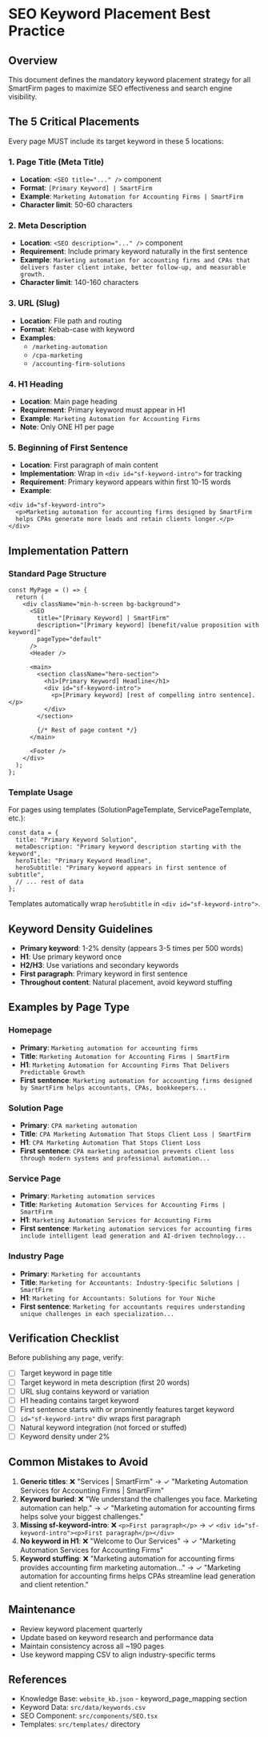 # SEO Keyword Placement Best Practice

## Overview
This document defines the mandatory keyword placement strategy for all SmartFirm pages to maximize SEO effectiveness and search engine visibility.

## The 5 Critical Placements

Every page MUST include its target keyword in these 5 locations:

### 1. Page Title (Meta Title)
- **Location**: `<SEO title="..." />` component
- **Format**: `[Primary Keyword] | SmartFirm`
- **Example**: `Marketing Automation for Accounting Firms | SmartFirm`
- **Character limit**: 50-60 characters

### 2. Meta Description
- **Location**: `<SEO description="..." />` component
- **Requirement**: Include primary keyword naturally in the first sentence
- **Example**: `Marketing automation for accounting firms and CPAs that delivers faster client intake, better follow-up, and measurable growth.`
- **Character limit**: 140-160 characters

### 3. URL (Slug)
- **Location**: File path and routing
- **Format**: Kebab-case with keyword
- **Examples**: 
  - `/marketing-automation`
  - `/cpa-marketing`
  - `/accounting-firm-solutions`

### 4. H1 Heading
- **Location**: Main page heading
- **Requirement**: Primary keyword must appear in H1
- **Example**: `Marketing Automation for Accounting Firms`
- **Note**: Only ONE H1 per page

### 5. Beginning of First Sentence
- **Location**: First paragraph of main content
- **Implementation**: Wrap in `<div id="sf-keyword-intro">` for tracking
- **Requirement**: Primary keyword appears within first 10-15 words
- **Example**: 
```tsx
<div id="sf-keyword-intro">
  <p>Marketing automation for accounting firms designed by SmartFirm 
  helps CPAs generate more leads and retain clients longer.</p>
</div>
```

## Implementation Pattern

### Standard Page Structure
```tsx
const MyPage = () => {
  return (
    <div className="min-h-screen bg-background">
      <SEO 
        title="[Primary Keyword] | SmartFirm"
        description="[Primary keyword] [benefit/value proposition with keyword]"
        pageType="default"
      />
      <Header />
      
      <main>
        <section className="hero-section">
          <h1>[Primary Keyword] Headline</h1>
          <div id="sf-keyword-intro">
            <p>[Primary keyword] [rest of compelling intro sentence].</p>
          </div>
        </section>
        
        {/* Rest of page content */}
      </main>
      
      <Footer />
    </div>
  );
};
```

### Template Usage
For pages using templates (SolutionPageTemplate, ServicePageTemplate, etc.):

```tsx
const data = {
  title: "Primary Keyword Solution",
  metaDescription: "Primary keyword description starting with the keyword",
  heroTitle: "Primary Keyword Headline",
  heroSubtitle: "Primary keyword appears in first sentence of subtitle",
  // ... rest of data
};
```

Templates automatically wrap `heroSubtitle` in `<div id="sf-keyword-intro">`.

## Keyword Density Guidelines

- **Primary keyword**: 1-2% density (appears 3-5 times per 500 words)
- **H1**: Use primary keyword once
- **H2/H3**: Use variations and secondary keywords
- **First paragraph**: Primary keyword in first sentence
- **Throughout content**: Natural placement, avoid keyword stuffing

## Examples by Page Type

### Homepage
- **Primary**: `Marketing automation for accounting firms`
- **Title**: `Marketing Automation for Accounting Firms | SmartFirm`
- **H1**: `Marketing Automation for Accounting Firms That Delivers Predictable Growth`
- **First sentence**: `Marketing automation for accounting firms designed by SmartFirm helps accountants, CPAs, bookkeepers...`

### Solution Page
- **Primary**: `CPA marketing automation`
- **Title**: `CPA Marketing Automation That Stops Client Loss | SmartFirm`
- **H1**: `CPA Marketing Automation That Stops Client Loss`
- **First sentence**: `CPA marketing automation prevents client loss through modern systems and professional automation...`

### Service Page
- **Primary**: `Marketing automation services`
- **Title**: `Marketing Automation Services for Accounting Firms | SmartFirm`
- **H1**: `Marketing Automation Services for Accounting Firms`
- **First sentence**: `Marketing automation services for accounting firms include intelligent lead generation and AI-driven technology...`

### Industry Page
- **Primary**: `Marketing for accountants`
- **Title**: `Marketing for Accountants: Industry-Specific Solutions | SmartFirm`
- **H1**: `Marketing for Accountants: Solutions for Your Niche`
- **First sentence**: `Marketing for accountants requires understanding unique challenges in each specialization...`

## Verification Checklist

Before publishing any page, verify:

- [ ] Target keyword in page title
- [ ] Target keyword in meta description (first 20 words)
- [ ] URL slug contains keyword or variation
- [ ] H1 heading contains target keyword
- [ ] First sentence starts with or prominently features target keyword
- [ ] `id="sf-keyword-intro"` div wraps first paragraph
- [ ] Natural keyword integration (not forced or stuffed)
- [ ] Keyword density under 2%

## Common Mistakes to Avoid

1. **Generic titles**: ❌ "Services | SmartFirm" → ✓ "Marketing Automation Services for Accounting Firms | SmartFirm"
2. **Keyword buried**: ❌ "We understand the challenges you face. Marketing automation can help." → ✓ "Marketing automation for accounting firms helps solve your biggest challenges."
3. **Missing sf-keyword-intro**: ❌ `<p>First paragraph</p>` → ✓ `<div id="sf-keyword-intro"><p>First paragraph</p></div>`
4. **No keyword in H1**: ❌ "Welcome to Our Services" → ✓ "Marketing Automation Services for Accounting Firms"
5. **Keyword stuffing**: ❌ "Marketing automation for accounting firms provides accounting firm marketing automation..." → ✓ "Marketing automation for accounting firms helps CPAs streamline lead generation and client retention."

## Maintenance

- Review keyword placement quarterly
- Update based on keyword research and performance data
- Maintain consistency across all ~190 pages
- Use keyword mapping CSV to align industry-specific terms

## References

- Knowledge Base: `website_kb.json` - keyword_page_mapping section
- Keyword Data: `src/data/keywords.csv`
- SEO Component: `src/components/SEO.tsx`
- Templates: `src/templates/` directory
